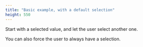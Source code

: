 ```yaml
---
title: "Basic example, with a default selection"
height: 550
---
```


Start with a selected value, and let the user select another one.

You can also force the user to always have a selection.
